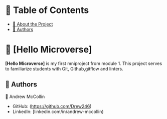 <a name="readme-top"></a>

# 📗 Table of Contents

- [📖 About the Project](#about-project)
- [👥 Authors](#authors)




# 📖 [Hello Microverse] <a name="about-project"></a>



**[Hello Microverse]** is my first mniproject from module 1. This project serves to familiarize students with Git, Github,gitflow and linters.




## 👥 Authors <a name="authors"></a>

👤 Andrew McCollin

- GitHub: (https://github.com/Drew246)
- LinkedIn: [linkedin.com/in/andrew-mccollin)

